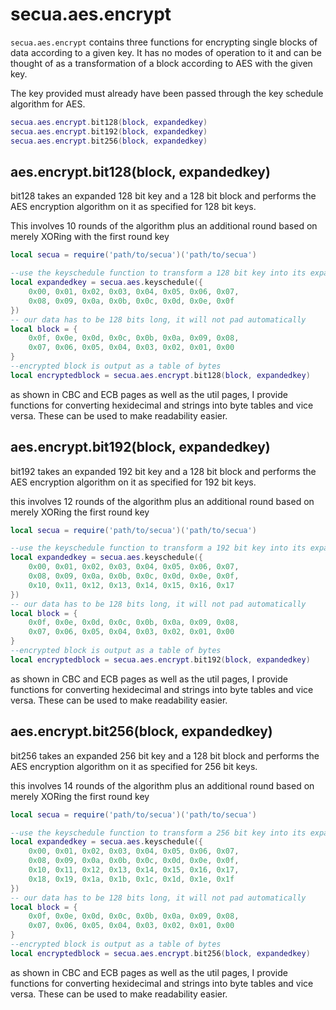 # secua.aes.encrypt
`secua.aes.encrypt` contains three functions for encrypting single blocks
of data according to a given key. It has no modes of operation to it 
and can be thought of as a transformation of a block according to AES with
the given key.

The key provided must already have been passed through the key schedule
algorithm for AES.

```lua
secua.aes.encrypt.bit128(block, expandedkey)
secua.aes.encrypt.bit192(block, expandedkey)
secua.aes.encrypt.bit256(block, expandedkey)
```

## aes.encrypt.bit128(block, expandedkey)
bit128 takes an expanded 128 bit key and a 128 bit block and performs
the AES encryption algorithm on it as specified for 128 bit keys.

This involves 10 rounds of the algorithm plus an additional round based on
merely XORing with the first round key

```lua
local secua = require('path/to/secua')('path/to/secua')

--use the keyschedule function to transform a 128 bit key into its expansion
local expandedkey = secua.aes.keyschedule({
    0x00, 0x01, 0x02, 0x03, 0x04, 0x05, 0x06, 0x07, 
    0x08, 0x09, 0x0a, 0x0b, 0x0c, 0x0d, 0x0e, 0x0f 
})
-- our data has to be 128 bits long, it will not pad automatically
local block = { 
    0x0f, 0x0e, 0x0d, 0x0c, 0x0b, 0x0a, 0x09, 0x08,
    0x07, 0x06, 0x05, 0x04, 0x03, 0x02, 0x01, 0x00    
}
--encrypted block is output as a table of bytes
local encryptedblock = secua.aes.encrypt.bit128(block, expandedkey)
```

as shown in CBC and ECB pages as well as the util pages, I provide functions
for converting hexidecimal and strings into byte tables and vice versa. These 
can be used to make readability easier.

## aes.encrypt.bit192(block, expandedkey)
bit192 takes an expanded 192 bit key and a 128 bit block and performs
the AES encryption algorithm on it as specified for 192 bit keys.

this involves 12 rounds of the algorithm plus an additional round based on
merely XORing the first round key

```lua
local secua = require('path/to/secua')('path/to/secua')

--use the keyschedule function to transform a 192 bit key into its expansion
local expandedkey = secua.aes.keyschedule({
    0x00, 0x01, 0x02, 0x03, 0x04, 0x05, 0x06, 0x07, 
    0x08, 0x09, 0x0a, 0x0b, 0x0c, 0x0d, 0x0e, 0x0f,
    0x10, 0x11, 0x12, 0x13, 0x14, 0x15, 0x16, 0x17 
})
-- our data has to be 128 bits long, it will not pad automatically
local block = { 
    0x0f, 0x0e, 0x0d, 0x0c, 0x0b, 0x0a, 0x09, 0x08,
    0x07, 0x06, 0x05, 0x04, 0x03, 0x02, 0x01, 0x00    
}
--encrypted block is output as a table of bytes
local encryptedblock = secua.aes.encrypt.bit192(block, expandedkey)
```
as shown in CBC and ECB pages as well as the util pages, I provide functions
for converting hexidecimal and strings into byte tables and vice versa. These 
can be used to make readability easier.

## aes.encrypt.bit256(block, expandedkey)
bit256 takes an expanded 256 bit key and a 128 bit block and performs
the AES encryption algorithm on it as specified for 256 bit keys.

this involves 14 rounds of the algorithm plus an additional round based on
merely XORing the first round key

```lua
local secua = require('path/to/secua')('path/to/secua')

--use the keyschedule function to transform a 256 bit key into its expansion
local expandedkey = secua.aes.keyschedule({
    0x00, 0x01, 0x02, 0x03, 0x04, 0x05, 0x06, 0x07, 
    0x08, 0x09, 0x0a, 0x0b, 0x0c, 0x0d, 0x0e, 0x0f,
    0x10, 0x11, 0x12, 0x13, 0x14, 0x15, 0x16, 0x17,
    0x18, 0x19, 0x1a, 0x1b, 0x1c, 0x1d, 0x1e, 0x1f 
})
-- our data has to be 128 bits long, it will not pad automatically
local block = { 
    0x0f, 0x0e, 0x0d, 0x0c, 0x0b, 0x0a, 0x09, 0x08,
    0x07, 0x06, 0x05, 0x04, 0x03, 0x02, 0x01, 0x00    
}
--encrypted block is output as a table of bytes
local encryptedblock = secua.aes.encrypt.bit256(block, expandedkey)
```

as shown in CBC and ECB pages as well as the util pages, I provide functions
for converting hexidecimal and strings into byte tables and vice versa. These 
can be used to make readability easier.

